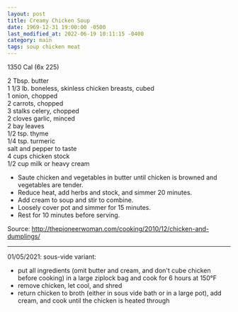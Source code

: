 ```yaml
---
layout: post
title: Creamy Chicken Soup
date: 1969-12-31 19:00:00 -0500
last_modified_at: 2022-06-19 10:11:15 -0400
category: main
tags: soup chicken meat
---
```

1350 Cal (6x 225)

2 Tbsp. butter  
1 1/3 lb. boneless, skinless chicken breasts, cubed  
1 onion, chopped  
2 carrots, chopped  
3 stalks celery, chopped  
2 cloves garlic, minced  
2 bay leaves  
1/2 tsp. thyme  
1/4 tsp. turmeric  
salt and pepper to taste  
4 cups chicken stock  
1/2 cup milk or heavy cream  

* Saute chicken and vegetables in butter until chicken is browned and vegetables are tender.
* Reduce heat, add herbs and stock, and simmer 20 minutes.
* Add cream to soup and stir to combine.
* Loosely cover pot and simmer for 15 minutes.
* Rest for 10 minutes before serving.

Source: <http://thepioneerwoman.com/cooking/2010/12/chicken-and-dumplings/>

---

01/05/2021: sous-vide variant:

* put all ingredients (omit butter and cream, and don't cube chicken before cooking) in a large
  ziplock bag and cook for 6 hours at 150°F
* remove chicken, let cool, and shred
* return chicken to broth (either in sous vide bath or in a large pot), add cream, and cook until
  the chicken is heated through
